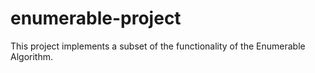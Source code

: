 # enumerable-project
This project implements a subset of the functionality of the Enumerable Algorithm.

